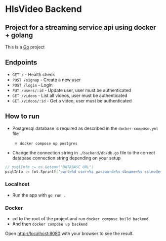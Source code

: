 # HlsVideo Backend

## Project for a streaming service api using docker + golang

This is a [Go](https://go.dev/) project

## Endpoints

- `GET /` - Health check
- `POST /signup` - Create a new user
- `POST /login` - Login
- `PUT /users/:id` - Update user, user must be authenticated
- `GET /videos` - List all videos, user must be authenticated
- `GET /videos/:id` - Get a video, user must be authenticated

## How to run

- Postgresql database is required as described in the `docker-compose.yml` file
  - `docker compose up postgres`

- Change the connection string in `./backend/db/db.go` file to the correct database connection string depending on your setup

```go
// psqlInfo := os.Getenv("DATABASE_URL")
psqlInfo := fmt.Sprintf("port=%d user=%s password=%s dbname=%s sslmode=disable", port, dbuser, dbpass, dbname)
```

### Localhost

- Run the app with `go run .`

### Docker

- cd to the root of the project and run `docker compose build backend`
- And then `docker compose up backend`

Open [http://localhost:8080](http://localhost:8080) with your browser to see the result.
